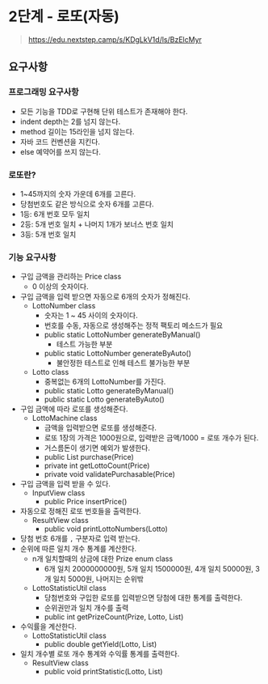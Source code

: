 # 2단계 - 로또(자동)
> https://edu.nextstep.camp/s/KDgLkV1d/ls/BzElcMyr

## 요구사항

### 프로그래밍 요구사항
* 모든 기능을 TDD로 구현해 단위 테스트가 존재해야 한다.
* indent depth는 2를 넘지 않는다.
* method 길이는 15라인을 넘지 않는다.
* 자바 코드 컨벤션을 지킨다.
* else 예약어를 쓰지 않는다.

### 로또란?
* 1~45까지의 숫자 가운데 6개를 고른다.
* 당첨번호도 같은 방식으로 숫자 6개를 고른다.
* 1등: 6개 번호 모두 일치
* 2등: 5개 번호 일치 + 나머지 1개가 보너스 번호 일치
* 3등: 5개 번호 일치

### 기능 요구사항
* 구입 금액을 관리하는 Price class
  * 0 이상의 숫자이다.
* 구입 금액을 입력 받으면 자동으로 6개의 숫자가 정해진다.
  * LottoNumber class
     * 숫자는 1 ~ 45 사이의 숫자이다.
     * 번호를 수동, 자동으로 생성해주는 정적 팩토리 메소드가 필요
     * public static LottoNumber generateByManual()
         * 테스트 가능한 부분
     * public static LottoNumber generateByAuto()
         * 불안정한 테스트로 인해 테스트 불가능한 부분
  * Lotto class
     * 중복없는 6개의 LottoNumber를 가진다.
     * public static Lotto generateByManual()
     * public static Lotto generateByAuto()
* 구입 금액에 따라 로또를 생성해준다.
  * LottoMachine class
     * 금액을 입력받으면 로또를 생성해준다.
     * 로또 1장의 가격은 1000원으로, 입력받은 금액/1000 = 로또 개수가 된다.
     * 거스름돈이 생기면 예외가 발생한다.
     * public List<Lotto> purchase(Price)
     * private int getLottoCount(Price)
     * private void validatePurchasable(Price)
* 구입 금액을 입력 받을 수 있다.
  * InputView class
     * public Price insertPrice()
* 자동으로 정해진 로또 번호들을 출력한다.
  * ResultView class
     * public void printLottoNumbers(Lotto)
* 당첨 번호 6개를 `,` 구분자로 입력 받는다.
* 순위에 따른 일치 개수 통계를 계산한다.
  * n개 일치할때의 상금에 대한 Prize enum class
     * 6개 일치 2000000000원, 5개 일치 1500000원, 4개 일치 50000원, 3개 일치 5000원, 나머지는 순위밖
  * LottoStatisticUtil class
     * 당첨번호와 구입한 로또를 입력받으면 당첨에 대한 통계를 출력한다.
     * 순위권만과 일치 개수를 출력
     * public int getPrizeCount(Prize, Lotto, List<Lotto>)
* 수익률을 계산한다.
  * LottoStatisticUtil class
     * public double getYield(Lotto, List<Lotto>)
* 일치 개수별 로또 개수 통계와 수익률 통계를 출력한다.
  * ResultView class
     * public void printStatistic(Lotto, List<Lotto>)
